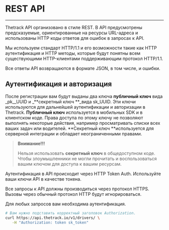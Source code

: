 # REST API

---

Thetrack API организовано в стиле REST. В API предусмотрены предсказуемые, ориентированные на ресурсы URL-адреса и использованы HTTP коды ответов для ошибок в запросах к API.

Мы используем стандарт HTTP/1.1 и его возможности такие как HTTP аутентификация и HTTP методы, которые будут понятны всем существующими HTTP-клиентами поддерживающим протокол HTTP/1.1.

Все ответы API возвращаются в формате JSON, в том числе, и ошибки.

## Аутентификация и авторизация

После регистрации вам будут выданы два ключа **публичный ключ** вида _pk\__UUID и _**секретный ключ **_вида sk\_UUID. Эти ключи используются для дальнейшей аутентификации и авторизации в Thetrack. **Публичный ключ** используется в мобильных SDK и в клиентском коде. Права доступа по этому ключу не позволяют выполнять некоторые действия, например просматривать списки всех ваших задач или водителей. **Секретный ключ **используется для серверной интеграции и обладает неограниченными правами.

> **Внимание!!!**
>
> Нельзя использовать **секретный ключ** в общедоступном коде. Чтобы злоумышленники не могли прочитать и воспользоваться вашим ключом для доступа к вашим ресурсам.

Аутентификация в API происходит через HTTP Token Auth. Используйте ваши ключи API в качестве токена. 

Все запросы к API должны производиться через протокол HTTPS. Вызовы через обычный протокол HTTP будут игнорироваться. 

Для любых запросов вам необходима аутентификация.

```bash
# Вам нужно подставить корректный заголовок Authorization.
curl https://api.thetrack.io/v1/drivers/ \
   -H "Authorization: token sk_token"
```





